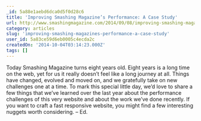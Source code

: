 ```yaml
---
_id: 5a88e1aebd6dca0d5f0d28c6
title: 'Improving Smashing Magazine’s Performance: A Case Study'
url: http://www.smashingmagazine.com/2014/09/08/improving-smashing-magazine-performance-case-study/
category: articles
slug: 'improving-smashing-magazines-performance-a-case-study'
user_id: 5a83ce59d6eb0005c4ecda2c
createdOn: '2014-10-04T03:14:23.000Z'
tags: []
---
```


Today Smashing Magazine turns eight years old. Eight years is a long time on the web, yet for us it really doesn’t feel like a long journey at all. Things have changed, evolved and moved on, and we gratefully take on new challenges one at a time. To mark this special little day, we’d love to share a few things that we’ve learned over the last year about the performance challenges of this very website and about the work we’ve done recently. If you want to craft a fast responsive website, you might find a few interesting nuggets worth considering. – Ed.
